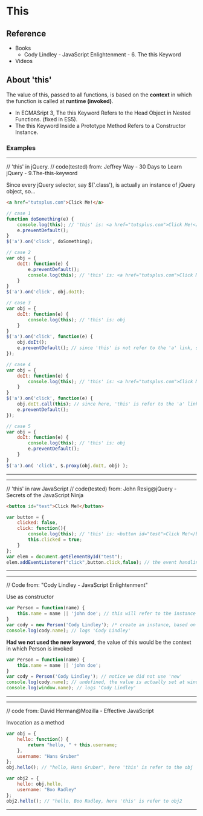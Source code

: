 # This


## Reference
- Books
	- Cody Lindley - JavaScript Enlightenment - 6. The this Keyword
- Videos




## About 'this'
The value of this, passed to all functions, is based on the **context** in which the function is called at **runtime (invoked)**.

- In ECMASript 3, The this Keyword Refers to the Head Object in Nested Functions. (fixed in ES5).
- The this Keyword Inside a Prototype Method Refers to a Constructor Instance.

### Examples

---
// 'this' in jQuery.
// code(tested) from: Jeffrey Way - 30 Days to Learn jQuery - 9.The-this-keyword

Since every jQuery selector, say $('.class'), is actually an instance of jQuery object, so…
```html
<a href="tutsplus.com">Click Me!</a>```
```javascript
// case 1
function doSomething(e) {
    console.log(this); // 'this' is: <a href="tutsplus.com">Click Me!</a>
	e.preventDefault();
}
$('a').on('click', doSomething);

// case 2
var obj = {
	doIt: function(e) {
		e.preventDefault();
		console.log(this); // 'this' is: <a href="tutsplus.com">Click Me!</a>
	}
}
$('a').on('click', obj.doIt);

// case 3
var obj = {
	doIt: function(e) {
		console.log(this); // 'this' is: obj
	}
}
$('a').on('click', function(e) {
	obj.doIt();
	e.preventDefault(); // since 'this' is not refer to the 'a' link, so we place the preventDefault code here.
});

// case 4
var obj = {
	doIt: function(e) {
		console.log(this); // 'this' is: <a href="tutsplus.com">Click Me!</a>
	}
}
$('a').on('click', function(e) {
	obj.doIt.call(this); // since here, 'this' is refer to the 'a' link
	e.preventDefault();
});

// case 5
var obj = {
	doIt: function(e) {
		console.log(this); // 'this' is: obj
		e.preventDefault();
	}
}
$('a').on( 'click', $.proxy(obj.doIt, obj) );
```
---
 
 
---
// 'this' in raw JavaScript
// code(tested) from: John Resig@jQuery - Secrets of the JavaScript Ninja
```html
<button id="test">Click Me!</button>``````javascriptvar button = {	clicked: false,	click: function(){
		console.log(this); // 'this' is: <button id="test">Click Me!</button>, not the 'button' object		this.clicked = true;	}};var elem = document.getElementById("test");elem.addEventListener("click",button.click,false); // the event handling system of the browser defines the context of the invocation to be the target element of the event, which causes the context to be the <button> element, not the button object.
```
---
 
 
---
// Code from: "Cody Lindley - JavaScript Enlightenment"

Use as constructor
```javascriptvar Person = function(name) {	this.name = name || 'john doe'; // this will refer to the instance created}var cody = new Person('Cody Lindley'); /* create an instance, based on Person constructor */console.log(cody.name); // logs 'Cody Lindley'
```

**Had we not used the new keyword**, the value of this would be the context in which Person is invoked

```javascript
var Person = function(name) {	this.name = name || 'john doe';}var cody = Person('Cody Lindley'); // notice we did not use 'new'console.log(cody.name); // undefined, the value is actually set at window.name
console.log(window.name); // logs 'Cody Lindley'
```
---
---
// code from: David Herman@Mozilla - Effective JavaScript

Invocation as a method
```javascript
var obj = {
	hello: function() {
		return "hello, " + this.username;
	},
	username: "Hans Gruber"
};
obj.hello(); // "hello, Hans Gruber", here 'this' is refer to the obj

var obj2 = {
	hello: obj.hello,
	username: "Boo Radley"
};
obj2.hello(); // "hello, Boo Radley, here 'this' is refer to obj2
```
---